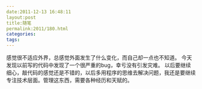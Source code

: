 ```yaml
---
date:2011-12-13 16:48:11
layout:post
title:随笔
permalink:2011/180.html
categories:
tags:
---
```



感觉很不适应外界，总感觉外面发生了什么变化，而自己却一点也不知道。 今天发现以前写的代码中发现了一个很严重的bug，幸亏没有引发灾难。  以后要继续细心，敲代码的感觉还是不错的，以后多用程序的思维去解决问题，我还是要继续专注技术层面。管理这东西，需要各种经历和天赋的。
